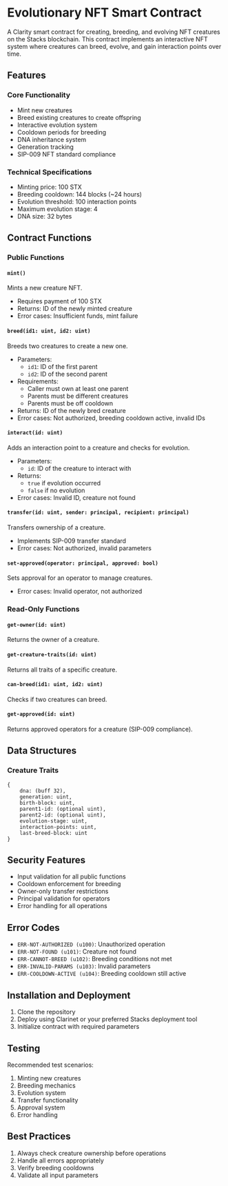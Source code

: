 # Evolutionary NFT Smart Contract

A Clarity smart contract for creating, breeding, and evolving NFT creatures on the Stacks blockchain. This contract implements an interactive NFT system where creatures can breed, evolve, and gain interaction points over time.

## Features

### Core Functionality
- Mint new creatures
- Breed existing creatures to create offspring
- Interactive evolution system
- Cooldown periods for breeding
- DNA inheritance system
- Generation tracking
- SIP-009 NFT standard compliance

### Technical Specifications
- Minting price: 100 STX
- Breeding cooldown: 144 blocks (~24 hours)
- Evolution threshold: 100 interaction points
- Maximum evolution stage: 4
- DNA size: 32 bytes

## Contract Functions

### Public Functions

#### `mint()`
Mints a new creature NFT.
- Requires payment of 100 STX
- Returns: ID of the newly minted creature
- Error cases: Insufficient funds, mint failure

#### `breed(id1: uint, id2: uint)`
Breeds two creatures to create a new one.
- Parameters:
  - `id1`: ID of the first parent
  - `id2`: ID of the second parent
- Requirements:
  - Caller must own at least one parent
  - Parents must be different creatures
  - Parents must be off cooldown
- Returns: ID of the newly bred creature
- Error cases: Not authorized, breeding cooldown active, invalid IDs

#### `interact(id: uint)`
Adds an interaction point to a creature and checks for evolution.
- Parameters:
  - `id`: ID of the creature to interact with
- Returns: 
  - `true` if evolution occurred
  - `false` if no evolution
- Error cases: Invalid ID, creature not found

#### `transfer(id: uint, sender: principal, recipient: principal)`
Transfers ownership of a creature.
- Implements SIP-009 transfer standard
- Error cases: Not authorized, invalid parameters

#### `set-approved(operator: principal, approved: bool)`
Sets approval for an operator to manage creatures.
- Error cases: Invalid operator, not authorized

### Read-Only Functions

#### `get-owner(id: uint)`
Returns the owner of a creature.

#### `get-creature-traits(id: uint)`
Returns all traits of a specific creature.

#### `can-breed(id1: uint, id2: uint)`
Checks if two creatures can breed.

#### `get-approved(id: uint)`
Returns approved operators for a creature (SIP-009 compliance).

## Data Structures

### Creature Traits
```clarity
{
    dna: (buff 32),
    generation: uint,
    birth-block: uint,
    parent1-id: (optional uint),
    parent2-id: (optional uint),
    evolution-stage: uint,
    interaction-points: uint,
    last-breed-block: uint
}
```

## Security Features

- Input validation for all public functions
- Cooldown enforcement for breeding
- Owner-only transfer restrictions
- Principal validation for operators
- Error handling for all operations

## Error Codes

- `ERR-NOT-AUTHORIZED (u100)`: Unauthorized operation
- `ERR-NOT-FOUND (u101)`: Creature not found
- `ERR-CANNOT-BREED (u102)`: Breeding conditions not met
- `ERR-INVALID-PARAMS (u103)`: Invalid parameters
- `ERR-COOLDOWN-ACTIVE (u104)`: Breeding cooldown still active

## Installation and Deployment

1. Clone the repository
2. Deploy using Clarinet or your preferred Stacks deployment tool
3. Initialize contract with required parameters

## Testing

Recommended test scenarios:
1. Minting new creatures
2. Breeding mechanics
3. Evolution system
4. Transfer functionality
5. Approval system
6. Error handling

## Best Practices

1. Always check creature ownership before operations
2. Handle all errors appropriately
3. Verify breeding cooldowns
4. Validate all input parameters